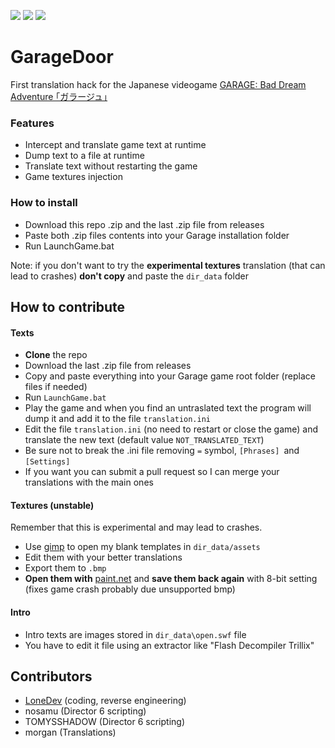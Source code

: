 ![](https://img.shields.io/github/stars/LoneDev6/GarageDoor.svg) ![](https://img.shields.io/github/forks/LoneDev6/GarageDoor.svg) ![](https://img.shields.io/github/issues/LoneDev6/GarageDoor.svg)
# GarageDoor

First translation hack for the Japanese videogame [GARAGE: Bad Dream Adventure  ｢ガラージュ｣](https://lostmediaarchive.fandom.com/wiki/Garage:_Bad_Dream_Adventure_(Limited_Release_1999_Japanese_Point-and-Click_Game) "GARAGE: Bad Dream Adventure  ｢ガラージュ｣")


### Features

- Intercept and translate game text at runtime
- Dump text to a file at runtime
- Translate text without restarting the game
- Game textures injection

### How to install
- Download this repo .zip and the last .zip file from releases
- Paste both .zip files contents into your Garage installation folder
- Run LaunchGame.bat

Note: if you don't want to try the **experimental textures** translation (that can lead to crashes) **don't copy** and paste the `dir_data` folder


## How to contribute
#### Texts
- **Clone** the repo
- Download the last .zip file from releases
- Copy and paste everything into your Garage game root folder (replace files if needed)
- Run `LaunchGame.bat`
- Play the game and when you find an untraslated text the program will dump it and add it to the file `translation.ini`
- Edit the file `translation.ini` (no need to restart or close the game) and translate the new text (default value `NOT_TRANSLATED_TEXT`)
- Be sure not to break the .ini file removing `=` symbol, `[Phrases] `and `[Settings]`
- If you want you can submit a pull request so I can merge your translations with the main ones

#### Textures (unstable)
Remember that this is experimental and may lead to crashes.
- Use [gimp](https://www.gimp.org/downloads/ "gimp") to open my blank templates in `dir_data/assets`
- Edit them with your better translations
- Export them to `.bmp `
- **Open them with** [paint.net](https://www.getpaint.net/download.html "paint.net") and **save them back again** with 8-bit setting (fixes game crash probably due unsupported bmp)

#### Intro
- Intro texts are images stored in `dir_data\open.swf` file
- You have to edit it file using an extractor like "Flash Decompiler Trillix"

## Contributors
- [LoneDev](https://github.com/LoneDev6 "LoneDev") (coding, reverse engineering)
- nosamu (Director 6 scripting)
- TOMYSSHADOW (Director 6 scripting)
- morgan (Translations)
